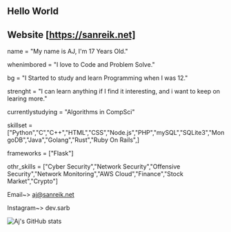 ## Hello World ##
## Website [https://sanreik.net]

name = "My name is AJ, I'm 17 Years Old."

whenimbored = "I love to Code and Problem Solve."

bg = "I Started to study and learn Programming when I was 12."

strenght = "I can learn anything if I find it interesting, and i want to keep on learing more."

currentlystudying = "Algorithms in CompSci"

skillset = ["Python","C","C++","HTML","CSS","Node.js","PHP","mySQL","SQLite3","MongoDB","Java","Golang","Rust","Ruby On Rails",]

frameworks = ["Flask"]

othr_skills = ["Cyber Security","Network Security","Offensive Security","Network Monitoring","AWS Cloud","Finance","Stock Market","Crypto"]

Email~> aj@sanreik.net

Instagram~> dev.sarb

![Aj's GitHub stats](https://github-readme-stats.vercel.app/api?username=ajdev05&show_icons=true&theme=radical)
